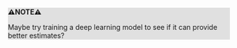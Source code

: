 <div style="margin:2em; background-color: #e0e0e0;">

<strong>⚠️NOTE️️️⚠️</strong>

Maybe try training a deep learning model to see if it can provide better estimates?
</div>

